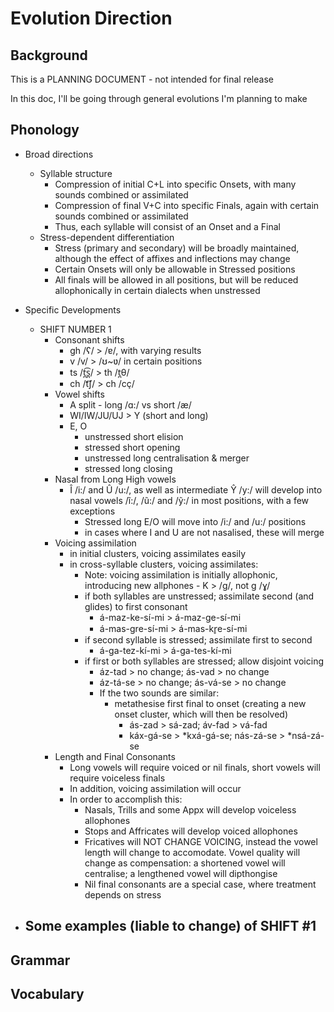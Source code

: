 # Evolution Direction

## Background

This is a PLANNING DOCUMENT - not intended for final release

In this doc, I'll be going through general evolutions I'm planning to make

## Phonology

- Broad directions
  - Syllable structure
    - Compression of initial C+L into specific Onsets, with many sounds combined or assimilated
    - Compression of final V+C into specific Finals, again with certain sounds combined or assimilated
    - Thus, each syllable will consist of an Onset and a Final
  - Stress-dependent differentiation
    - Stress (primary and secondary) will be broadly maintained, although the effect of affixes and inflections may change
    - Certain Onsets will only be allowable in Stressed positions
    - All finals will be allowed in all positions, but will be reduced allophonically in certain dialects when unstressed

- Specific Developments
  - SHIFT NUMBER 1
    - Consonant shifts
      - gh /ʕ/ > /ɐ/, with varying results
      - v /v/ > /ʊ~ʋ/ in certain positions
      - ts /t̪͡s̪/ > th /t̪θ/
      - ch /t͡ʃ/ > ch /cç/
    - Vowel shifts
      - A split - long /ɑ:/ vs short /æ/
      - WI/IW/JU/UJ > Y (short and long)
      - E, O
        - unstressed short elision
        - stressed short opening
        - unstressed long centralisation & merger
        - stressed long closing
    - Nasal from Long High vowels
      - Î /i:/ and Û /u:/, as well as intermediate Ŷ /y:/ will develop into nasal vowels /ĩ:/, /ũ:/ and /ỹ:/ in most positions, with a few exceptions
        - Stressed long E/O will move into /i:/ and /u:/ positions
        - in cases where I and U are not nasalised, these will merge
    - Voicing assimilation
      - in initial clusters, voicing assimilates easily
      - in cross-syllable clusters, voicing assimilates:
        - Note: voicing assimilation is initially allophonic, introducing new allphones - K > /g/, not g /ɣ/
        - if both syllables are unstressed; assimilate second (and glides) to first consonant
          - á-maz-ke-sí-mi > á-maz-ge-sí-mi
          - á-mas-gre-sí-mi > á-mas-kr̥e-sí-mi
        - if second syllable is stressed; assimilate first to second
          - á-ga-tez-kí-mi > á-ga-tes-kí-mi
        - if first or both syllables are stressed; allow disjoint voicing
          - áz-tad > no change; ás-vad > no change
          - áz-tá-se > no change; ás-vá-se > no change
          - If the two sounds are similar:
            - metathesise first final to onset (creating a new onset cluster, which will then be resolved)
              - ás-zad > sá-zad; áv-fad > vá-fad
              - káx-gá-se > \*kxá-gá-se; nás-zá-se > \*nsá-zá-se
    - Length and Final Consonants
      - Long vowels will require voiced or nil finals, short vowels will require voiceless finals
      - In addition, voicing assimilation will occur
      - In order to accomplish this:
        - Nasals, Trills and some Appx will develop voiceless allophones
        - Stops and Affricates will develop voiced allophones
        - Fricatives will NOT CHANGE VOICING, instead the vowel length will change to accomodate.  Vowel quality will change as compensation: a shortened vowel will centralise; a lengthened vowel will dipthongise
        - Nil final consonants are a special case, where treatment depends on stress

- Some examples (liable to change) of SHIFT #1
  - 

## Grammar

## Vocabulary
